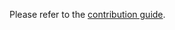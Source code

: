 Please refer to the [contribution guide](https://theoehrly.github.io/Fast-F1/contributing/index.html).